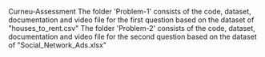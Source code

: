 Curneu-Assessment
The folder 'Problem-1' consists of the code, dataset, documentation and video file for the first question based on the dataset of "houses_to_rent.csv"
The folder 'Problem-2' consists of the code, dataset, documentation and video file for the second question based on the dataset of "Social_Network_Ads.xlsx"
